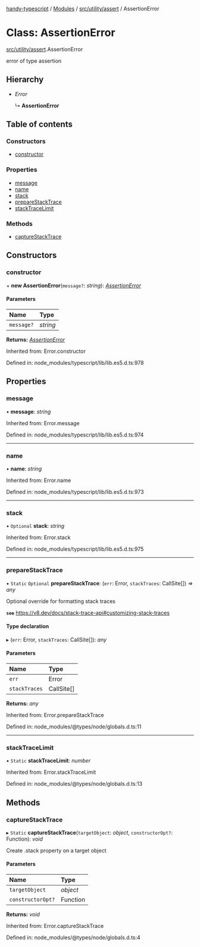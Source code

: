 [handy-typescript](../README.md) / [Modules](../modules.md) / [src/utility/assert](../modules/src_utility_assert.md) / AssertionError

# Class: AssertionError

[src/utility/assert](../modules/src_utility_assert.md).AssertionError

error of type assertion

## Hierarchy

- *Error*

  ↳ **AssertionError**

## Table of contents

### Constructors

- [constructor](src_utility_assert.assertionerror.md#constructor)

### Properties

- [message](src_utility_assert.assertionerror.md#message)
- [name](src_utility_assert.assertionerror.md#name)
- [stack](src_utility_assert.assertionerror.md#stack)
- [prepareStackTrace](src_utility_assert.assertionerror.md#preparestacktrace)
- [stackTraceLimit](src_utility_assert.assertionerror.md#stacktracelimit)

### Methods

- [captureStackTrace](src_utility_assert.assertionerror.md#capturestacktrace)

## Constructors

### constructor

\+ **new AssertionError**(`message?`: *string*): [*AssertionError*](src_utility_assert.assertionerror.md)

#### Parameters

| Name | Type |
| :------ | :------ |
| `message?` | *string* |

**Returns:** [*AssertionError*](src_utility_assert.assertionerror.md)

Inherited from: Error.constructor

Defined in: node_modules/typescript/lib/lib.es5.d.ts:978

## Properties

### message

• **message**: *string*

Inherited from: Error.message

Defined in: node_modules/typescript/lib/lib.es5.d.ts:974

___

### name

• **name**: *string*

Inherited from: Error.name

Defined in: node_modules/typescript/lib/lib.es5.d.ts:973

___

### stack

• `Optional` **stack**: *string*

Inherited from: Error.stack

Defined in: node_modules/typescript/lib/lib.es5.d.ts:975

___

### prepareStackTrace

▪ `Static` `Optional` **prepareStackTrace**: (`err`: Error, `stackTraces`: CallSite[]) => *any*

Optional override for formatting stack traces

**`see`** https://v8.dev/docs/stack-trace-api#customizing-stack-traces

#### Type declaration

▸ (`err`: Error, `stackTraces`: CallSite[]): *any*

#### Parameters

| Name | Type |
| :------ | :------ |
| `err` | Error |
| `stackTraces` | CallSite[] |

**Returns:** *any*

Inherited from: Error.prepareStackTrace

Defined in: node_modules/@types/node/globals.d.ts:11

___

### stackTraceLimit

▪ `Static` **stackTraceLimit**: *number*

Inherited from: Error.stackTraceLimit

Defined in: node_modules/@types/node/globals.d.ts:13

## Methods

### captureStackTrace

▸ `Static` **captureStackTrace**(`targetObject`: *object*, `constructorOpt?`: Function): *void*

Create .stack property on a target object

#### Parameters

| Name | Type |
| :------ | :------ |
| `targetObject` | *object* |
| `constructorOpt?` | Function |

**Returns:** *void*

Inherited from: Error.captureStackTrace

Defined in: node_modules/@types/node/globals.d.ts:4
